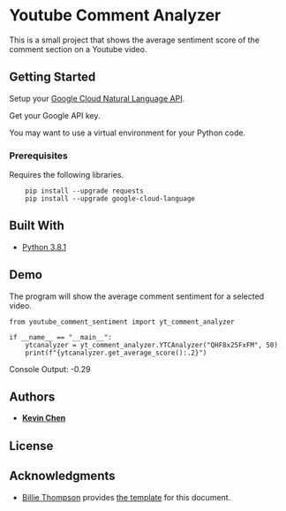 # Youtube Comment Analyzer

This is a small project that shows the average sentiment score of the comment section on a Youtube video.

## Getting Started

Setup your [Google Cloud Natural Language API](https://cloud.google.com/natural-language/docs/quickstart-client-libraries).

Get your Google API key.

You may want to use a virtual environment for your Python code.

### Prerequisites

Requires the following libraries.

```
    pip install --upgrade requests
    pip install --upgrade google-cloud-language
```

## Built With

* [Python 3.8.1](https://www.python.org/downloads/release/python-381/)

## Demo

The program will show the average comment sentiment for a selected video.

```
from youtube_comment_sentiment import yt_comment_analyzer

if __name__ == "__main__":
    ytcanalyzer = yt_comment_analyzer.YTCAnalyzer("QHF8x25FxFM", 50)
    print(f"{ytcanalyzer.get_average_score():.2}")
```

Console Output: -0.29

## Authors

* **[Kevin Chen](https://github.com/kkchen-dev)**

## License

## Acknowledgments

* [Billie Thompson](https://gist.github.com/PurpleBooth) provides [the template]((https://gist.github.com/PurpleBooth/109311bb0361f32d87a2)) for this document.

